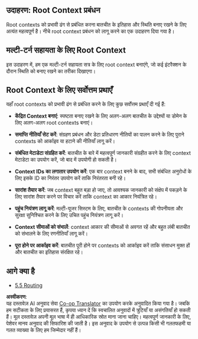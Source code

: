 <!--
CO_OP_TRANSLATOR_METADATA:
{
  "original_hash": "8311f46a35cf608c9780f39b62c9dc3f",
  "translation_date": "2025-06-12T22:10:06+00:00",
  "source_file": "05-AdvancedTopics/mcp-root-contexts/README.md",
  "language_code": "hi"
}
-->
## उदाहरण: Root Context प्रबंधन

Root contexts को प्रभावी ढंग से प्रबंधित करना बातचीत के इतिहास और स्थिति बनाए रखने के लिए अत्यंत महत्वपूर्ण है। नीचे root context प्रबंधन को लागू करने का एक उदाहरण दिया गया है।

## मल्टी-टर्न सहायता के लिए Root Context

इस उदाहरण में, हम एक मल्टी-टर्न सहायता सत्र के लिए root context बनाएंगे, जो कई इंटरैक्शन के दौरान स्थिति को बनाए रखने का तरीका दिखाएगा।

## Root Context के लिए सर्वोत्तम प्रथाएँ

यहाँ root contexts को प्रभावी ढंग से प्रबंधित करने के लिए कुछ सर्वोत्तम प्रथाएँ दी गई हैं:

- **केंद्रित Context बनाएं**: स्पष्टता बनाए रखने के लिए अलग-अलग बातचीत के उद्देश्यों या डोमेन के लिए अलग-अलग root contexts बनाएं।

- **समाप्ति नीतियाँ सेट करें**: संग्रहण प्रबंधन और डेटा प्रतिधारण नीतियों का पालन करने के लिए पुराने contexts को आर्काइव या हटाने की नीतियाँ लागू करें।

- **संबंधित मेटाडेटा संग्रहित करें**: बातचीत के बारे में महत्वपूर्ण जानकारी संग्रहीत करने के लिए context मेटाडेटा का उपयोग करें, जो बाद में उपयोगी हो सकती है।

- **Context IDs का लगातार उपयोग करें**: एक बार context बनने के बाद, सभी संबंधित अनुरोधों के लिए इसके ID का निरंतर उपयोग करें ताकि निरंतरता बनी रहे।

- **सारांश तैयार करें**: जब context बहुत बड़ा हो जाए, तो आवश्यक जानकारी को संक्षेप में पकड़ने के लिए सारांश तैयार करने पर विचार करें ताकि context का आकार नियंत्रित रहे।

- **पहुंच नियंत्रण लागू करें**: मल्टी-यूजर सिस्टम के लिए, बातचीत के contexts की गोपनीयता और सुरक्षा सुनिश्चित करने के लिए उचित पहुंच नियंत्रण लागू करें।

- **Context सीमाओं को संभालें**: context आकार की सीमाओं से अवगत रहें और बहुत लंबी बातचीत को संभालने के लिए रणनीतियाँ लागू करें।

- **पूरा होने पर आर्काइव करें**: बातचीत पूरी होने पर contexts को आर्काइव करें ताकि संसाधन मुक्त हों और बातचीत का इतिहास संरक्षित रहे।

## आगे क्या है

- [5.5 Routing](../mcp-routing/README.md)

**अस्वीकरण**:  
यह दस्तावेज़ AI अनुवाद सेवा [Co-op Translator](https://github.com/Azure/co-op-translator) का उपयोग करके अनुवादित किया गया है। जबकि हम सटीकता के लिए प्रयासरत हैं, कृपया ध्यान दें कि स्वचालित अनुवादों में त्रुटियाँ या असंगतियाँ हो सकती हैं। मूल दस्तावेज़ अपनी मूल भाषा में ही आधिकारिक स्रोत माना जाना चाहिए। महत्वपूर्ण जानकारी के लिए, पेशेवर मानव अनुवाद की सिफारिश की जाती है। इस अनुवाद के उपयोग से उत्पन्न किसी भी गलतफहमी या गलत व्याख्या के लिए हम जिम्मेदार नहीं हैं।